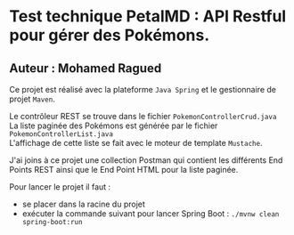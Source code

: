 
# Test technique PetalMD : API Restful pour gérer des Pokémons.
## Auteur : Mohamed Ragued


Ce projet est réalisé avec la plateforme `Java Spring` et le gestionnaire de projet `Maven`.  

Le contrôleur REST se trouve dans le fichier `PokemonControllerCrud.java`    
La liste paginée des Pokémons est générée par le fichier `PokemonControllerList.java`  
L'affichage de cette liste se fait avec le moteur de template `Mustache`.  

J'ai joins à ce projet une collection Postman qui contient les différents End Points REST ainsi que le End Point HTML pour la liste paginée.  

Pour lancer le projet il faut :   
- se placer dans la racine du projet   
- exécuter la commande suivant pour lancer Spring Boot : `./mvnw clean spring-boot:run`  
